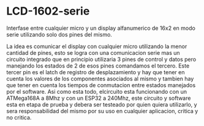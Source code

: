 # LCD-1602-serie
Interfase entre cualquier micro y un display alfanumerico de 16x2 en modo serie
utilizando solo dos pines del mismo.

La idea es comunicar el display con cualquier micro utilizando la menor cantidad de pines, esto se logra con una 
comunicacion serie mas un circuito integrado que en principio utilizaria 3 pines de control y datos pero manejando los estados de 
2 de esos pines comandamos el tercero.
Este tercer pin es el latch de registro de desplazamiento y hay que tener en cuenta los valores de los componentes asociados al mismo
y tambien hay que tener en cuenta los tiempos de conmutacion entre estados manejados por el software. Asi como esta todo, elcircuito 
esta funcionando con un ATMega168A a 8Mhz y con un ESP32 a 240Mhz, este circuito y software esta en etapa de prueba  y debera ser testeado
por quien quiera utilizarlo, y sera responsabilidad del mismo por su uso en cualquier aplicacion, critica y no critica.
